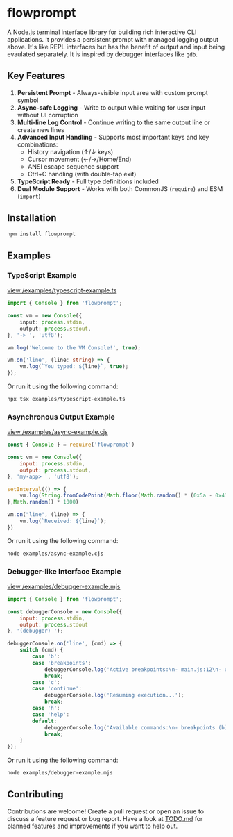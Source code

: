 # flowprompt

A Node.js terminal interface library for building rich interactive CLI applications. It provides a persistent prompt with managed logging output above. It's like REPL interfaces but has the benefit of output and input being evaulated separately. It is inspired by debugger interfaces like `gdb`.

## Key Features
1. **Persistent Prompt** - Always-visible input area with custom prompt symbol
1. **Async-safe Logging** - Write to output while waiting for user input without UI corruption
1. **Multi-line Log Control** - Continue writing to the same output line or create new lines
1. **Advanced Input Handling** - Supports most important keys and key combinations:
   - History navigation (↑/↓ keys)
   - Cursor movement (←/→/Home/End)
   - ANSI escape sequence support
   - Ctrl+C handling (with double-tap exit)
1. **TypeScript Ready** - Full type definitions included
1. **Dual Module Support** - Works with both CommonJS (`require`) and ESM (`import`)

## Installation

```sh
npm install flowprompt
```

## Examples

### TypeScript Example

[view /examples/typescript-example.ts](examples/typescript-example.ts)

```typescript
import { Console } from 'flowprompt';

const vm = new Console({
    input: process.stdin,
    output: process.stdout,
}, '-> ', 'utf8');

vm.log('Welcome to the VM Console!', true);

vm.on('line', (line: string) => {
    vm.log(`You typed: ${line}`, true);
});
```

Or run it using the following command:

```sh
npx tsx examples/typescript-example.ts
```

### Asynchronous Output Example

[view /examples/async-example.cjs](examples/async-example.cjs)

```javascript
const { Console } = require('flowprompt')

const vm = new Console({
    input: process.stdin,
    output: process.stdout,
}, 'my-app> ', 'utf8');

setInterval(() => {
    vm.log(String.fromCodePoint(Math.floor(Math.random() * (0x5a - 0x41) + 0x41)), false);
},Math.random() * 1000)

vm.on("line", (line) => {
    vm.log(`Received: ${line}`);
})
```

Or run it using the following command:

```sh
node examples/async-example.cjs
```

### Debugger-like Interface Example

[view /examples/debugger-example.mjs](examples/debugger-example.mjs)

```javascript
import { Console } from 'flowprompt';

const debuggerConsole = new Console({
    input: process.stdin,
    output: process.stdout
}, '(debugger) ');

debuggerConsole.on('line', (cmd) => {
    switch (cmd) {
        case 'b':
        case 'breakpoints':
            debuggerConsole.log('Active breakpoints:\n- main.js:12\n- utils.js:45');
            break;
        case 'c':
        case 'continue':
            debuggerConsole.log('Resuming execution...');
            break;
        case 'h':
        case 'help':
        default:
            debuggerConsole.log('Available commands:\n- breakpoints (b)\n- continue (c)\n- help (h)');
            break;
    }
});
```

Or run it using the following command:

```sh
node examples/debugger-example.mjs
```

## Contributing

Contributions are welcome! Create a pull request or open an issue to discuss a feature request or bug report. Have a look at [TODO.md](TODO.md) for planned features and improvements if you want to help out.